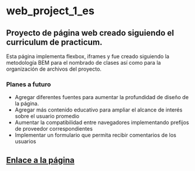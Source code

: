 # web_project_1_es

## Proyecto de página web creado siguiendo el curriculum de practicum.

Esta página implementa flexbox, iframes y fue creado siguiendo la metodología BEM para
el nombrado de clases así como para la organización de archivos del proyecto.

### Planes a futuro

- Agregar diferentes fuentes para aumentar la profundidad de diseño de la página.
- Agregar más contenido educativo para ampliar el alcance de interés sobre el usuario promedio
- Aumentar la compatibilidad entre navegadores implementando prefijos de proveedor correspondientes
- Implementar un formulario que permita recibir comentarios de los usuarios


## [Enlace a la página](https://julioeva.github.io/web_project_1_es/)


